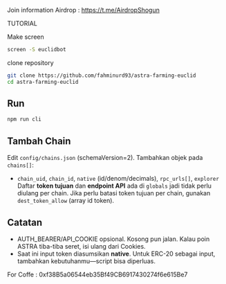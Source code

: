 Join information Airdrop : https://t.me/AirdropShogun

TUTORIAL 

Make screen 
```bash 
screen -S euclidbot
```
clone repository
```bash
git clone https://github.com/fahminurd93/astra-farming-euclid
cd astra-farming-euclid
```

## Run
```bash
npm run cli
```

## Tambah Chain
Edit `config/chains.json` (schemaVersion=2). Tambahkan objek pada `chains[]`:
- `chain_uid`, `chain_id`, `native` (id/denom/decimals), `rpc_urls[]`, `explorer`
Daftar **token tujuan** dan **endpoint API** ada di `globals` jadi tidak perlu diulang per chain.
Jika perlu batasi token tujuan per chain, gunakan `dest_token_allow` (array id token).

## Catatan
- AUTH_BEARER/API_COOKIE opsional. Kosong pun jalan. Kalau poin ASTRA tiba-tiba seret, isi ulang dari Cookies.
- Saat ini input token diasumsikan **native**. Untuk ERC-20 sebagai input, tambahkan kebutuhanmu—script bisa diperluas.


For Coffe : 0xf38B5a06544eb35Bf49CB6917430274f6e615Be7
